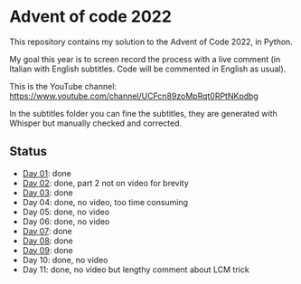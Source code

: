 # Advent of code 2022

This repository contains my solution to the Advent of Code 2022, in Python.

My goal this year is to screen record the process with a live comment (in Italian with English subtitles. Code will be commented in English as usual).

This is the YouTube channel: https://www.youtube.com/channel/UCFcn89zoMpRqt0RPtNKpdbg

In the subtitles folder you can fine the subtitles, they are generated with Whisper but manually checked and corrected.

## Status

* [Day 01](https://youtu.be/gmDWjQjX8KM): done
* [Day 02](https://youtu.be/w-seroxZ4vA): done, part 2 not on video for brevity
* [Day 03](https://youtu.be/UTcqOsKKYvA): done
* Day 04: done, no video, too time consuming
* Day 05: done, no video
* Day 06: done, no video
* [Day 07](https://www.youtube.com/watch?v=CP48DR41q28): done
* [Day 08](https://youtu.be/-baIe5VA8kQ): done
* [Day 09](https://youtu.be/T60x7lO35IM): done
* Day 10: done, no video
* Day 11: done, no video but lengthy comment about LCM trick